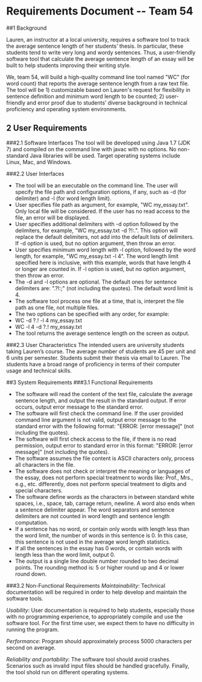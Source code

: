 # **Requirements Document -- Team 54**

##1 Background

Lauren, an instructor at a local university, requires a software tool to track the average sentence length of her students’ thesis. In particular, these students tend to write very long and wordy sentences. Thus, a user-friendly software tool that calculate the average sentence length of an essay will be built to help students improving their writing style.

We, team 54, will build a high-quality command line tool named "WC" (for word count) that reports the average sentence length from a raw text file. The tool will be 1) customizable based on Lauren's request for flexibility in sentence definition and minimum word length to be counted; 2) user-friendly and error proof due to students’ diverse background in technical proficiency and operating system environments. 

## 2 User Requirements

###2.1 Software Interfaces
The tool will be developed using Java 1.7 (JDK 7) and compiled on the command line with javac with no options. No non-standard Java libraries will be used.  Target operating systems include Linux, Mac, and Windows.

###2.2 User Interfaces
- The tool will be an executable on the command line. The user will specify the file path and configuration options, if any, such as -d (for delimiter) and -l (for word length limit).
- User specifies file path as argument, for example, "WC my_essay.txt". Only local file will be considered. If the user has no read access to the file, an error will be displayed.
- User specifies additional delimiters with -d option followed by the delimiters, for example, "WC my_essay.txt -d ?!:.". This option will replace the default delimiters, not add into the default lists of delimiters. If -d option is used, but no option argument, then throw an error.
- User specifies minimum word length with -l option, followed by the word length, for example, "WC my_essay.txt -l 4". The word length limit specified here is inclusive, with this example, words that have length 4 or longer are counted in. If -l option is used, but no option argument, then throw an error.
- The -d and -l options are optional. The default ones for sentence delimiters are: ".?!:;" (not including the quotes). The default word limit is 4.
- The software tool process one file at a time, that is, interpret the file path as one file, not multiple files.
- The two options can be specified with any order, for example:
 - WC -d ?.! -l 4 my_essay.txt 
 - WC -l 4 -d ?.! my_essay.txt 
- The tool returns the average sentence length on the screen as output. 

###2.3 User Characteristics
The intended users are university students taking Lauren’s course. The average number of students are 45 per unit and 6 units per semester. Students submit their thesis via email to Lauren. The students have a broad range of proficiency in terms of their computer usage and technical skills.

##3 System Requirements
###3.1 Functional Requirements
- The software will read the content of the text file, calculate the average sentence length, and output the result in the standard output. If error occurs, output error message to the standard error.
- The software will first check the command line. If the user provided command line argument is not valid, output error message to the standard error with the following format: "ERROR: [error message]" (not including the quotes).
- The software will first check access to the file, if there is no read permission, output error to standard error in this format: "ERROR: [error message]" (not including the quotes).
- The software assumes the file content is ASCII characters only, process all characters in the file.
- The software does not check or interpret the meaning or languages of the essay, does not perform special treatment to words like: Prof., Mrs., e.g., etc. differently, does not perform special treatment to digits and special characters.
- The software define words as the characters in between standard white spaces, i.e., space, tab, carrage return, newline. A word also ends when a sentence delimiter appear. The word separators and sentence delimiters are not counted in word length and sentence length computation.
- If a sentence has no word, or contain only words with length less than the word limit, the number of words in this sentence is 0. In this case, this sentence is not used in the average word length statistics.
- If all the sentences in the essay has 0 words, or contain words with length less than the word limit, output 0.
- The output is a single line double number rounded to two decimal points. The rounding method is: 5 or higher round up and 4 or lower round down.

###3.2 Non-Functional Requirements
*Maintainability*: Technical documentation will be required in order to help develop and maintain the software tools.

*Usability*: User documentation is required to help students, especially those with no programming experience, to appropriately compile and use the software tool. For the first time user, we expect them to have no difficulty in running the program.

*Performance*: Program should approximately process 5000 characters per second on average.

*Reliability and portability*:  The software tool should avoid crashes.  Scenarios such as invalid input files should be handled gracefully.  Finally, the tool shold run on different operating systems.


